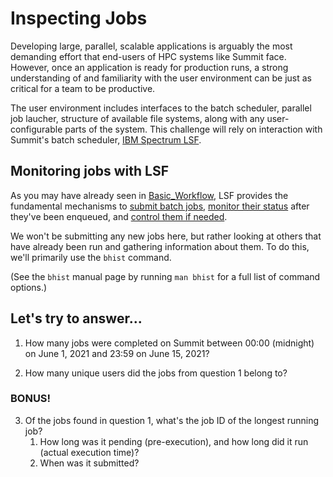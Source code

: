 # Inspecting Jobs

Developing large, parallel, scalable applications is arguably the most demanding effort that end-users of HPC systems like Summit face. However, once an application is ready for production runs, a strong understanding of and familiarity with the user environment can be just as critical for a team to be productive.

The user environment includes interfaces to the batch scheduler, parallel job laucher, structure of available file systems, along with any user-configurable parts of the system. This challenge will rely on interaction with Summit's batch scheduler, [IBM Spectrum LSF](https://www.ibm.com/support/knowledgecenter/en/SSWRJV_10.1.0/lsf_welcome/lsf_welcome.html).

## Monitoring jobs with LSF

As you may have already seen in [Basic_Workflow](../Basic_Workflow), LSF provides the fundamental mechanisms to [submit batch jobs](https://docs.olcf.ornl.gov/systems/summit_user_guide.html#batch-scripts), [monitor their status](https://docs.olcf.ornl.gov/systems/summit_user_guide.html#monitoring-jobs) after they've been enqueued, and [control them if needed](https://docs.olcf.ornl.gov/systems/summit_user_guide.html#interacting-with-jobs). 

We won't be submitting any new jobs here, but rather looking at others that have already been run and gathering information about them. To do this, we'll primarily use the `bhist` command. 

(See the `bhist` manual page by running `man bhist` for a full list of command options.)

## Let's try to answer...
1. How many jobs were completed on Summit between 00:00 (midnight) on June 1, 2021 and 23:59 on June 15, 2021?

2. How many unique users did the jobs from question 1 belong to?

### BONUS!
3. Of the jobs found in question 1, what's the job ID of the longest running job?
    1. How long was it pending (pre-execution), and how long did it run (actual execution time)?
    2. When was it submitted?

